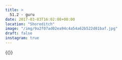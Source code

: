 ```yaml
---
title: >
  51.2 - guru
date: 2017-03-03T16:02:08+00:00
location: "Shoreditch"
image: "/img/9a2f07ad02ea94c4a54a62b522d81baf.jpg"
draft: false
instagram: true
---
```


{{<photo src="/img/9a2f07ad02ea94c4a54a62b522d81baf.jpg">}}
